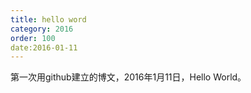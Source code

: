 ```yaml
---
title: hello word
category: 2016
order: 100
date:2016-01-11
---
```


第一次用github建立的博文，2016年1月11日，Hello World。


